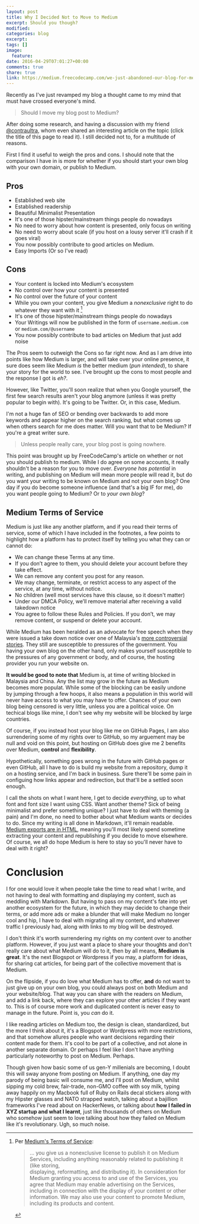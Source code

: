 ```yaml
---
layout: post
title: Why I Decided Not to Move to Medium
excerpt: Should you though? 
modified:
categories: blog
excerpt:
tags: []
image:
  feature:
date: 2016-04-29T07:01:27+00:00
comments: true
share: true
link: https://medium.freecodecamp.com/we-just-abandoned-our-blog-for-medium-you-probably-should-too-33e742a1d49
---
```


Recently as I've just revamped my blog a thought came to my mind that must have crossed everyone's mind. 

> Should I move my blog post to Medium?

After doing some research, and having a discussion with my friend [@contraultra](https://twitter.com/contraultra), whom even shared an
interesting article on the topic (click the title of this page to read it). I still decided not to, for
a multitude of reasons.

First I find it useful to weigh the pros and cons. I should note that the comparison I have in is more for whether if you 
should start your own blog with your own domain, or publish to Medium. 

## Pros

+ Established web site
+ Established readership
+ Beautiful Minimalist Presentation
+ It's one of those hipster/mainstream things people do nowadays
+ No need to worry about how content is presented, only focus on writing
+ No need to worry about scale (if you host on a lousy server it'll crash if it goes viral)
+ You now possibly contribute to good articles on Medium.
+ Easy Imports (Or so I've read)

## Cons

- Your content is locked into Medium's ecosystem
- No control over how your content is presented
- No control over the future of your content
- While you own your content, you give Medium a *nonexclusive* right to do whatever they want with it [^1]
- It's one of those hipster/mainstream things people do nowadays
- Your Writings will now be published in the form of `username.medium.com` or `medium.com/@username`
- You now possibly contribute to bad articles on Medium that just add noise


The Pros seem to outweigh the Cons so far right now. And as I am drive into points like how Medium is larger,
and will take over your online presence, it sure does seem like Medium *is* the better medium (*pun intended*),
to share your story for the world to see. I've brought up the cons to most people and the response I got is 
*eh?*.

However, like Twitter, you'll soon realize that when you Google yourself, the first few search results aren't 
your blog anymore (unless it was pretty popular to begin with). It's going to be Twitter. Or, in this case, Medium.

I'm not a huge fan of SEO or bending over backwards to add more keywords and appear higher on the search ranking, but 
what comes up when others search for me does matter. Will you want that to be Medium? If you're a great writer sure. 

> Unless people really care, your blog post is going nowhere.

This point was brought up by FreeCodeCamp's article on whether or not you should publish to medium. While I do agree on
some accounts, it really shouldn't be a reason for you to move over. *Everyone has potential* in writing, and publishing 
on Medium will mean more people will read it, but do you want your writing to be known on Medium and not your own blog? 
One day if you do become someone influence (and that's a big IF for me), do you want people going to Medium? Or to 
*your own blog*? 

## Medium Terms of Service

Medium is just like any another platform, and if you read their terms of service, some of which I have included in the footnotes, a few points to highlight 
how a platform has to protect itself by telling you what they can or cannot do: 

- We can change these Terms at any time.
- If you don’t agree to them, you should delete your account before they take effect.
- We can remove any content you post for any reason. 
- We may change, terminate, or restrict access to any aspect of the service, at any time, without notice.
- No children (well most services have this clause, so it doesn't matter)
- Under our DMCA Policy, we’ll remove material after receiving a valid takedown notice
- You agree to follow these Rules and Policies. If you don’t, we may remove content, or suspend or delete your account.

While Medium has been heralded as an advocate for free speech when they were issued a take down notice over one of Malaysia's [more controversial
stories](https://medium.com/medium-legal/the-post-stays-up-d222e34cb7e7). They still are susceptible to pressures of the government. You having 
your own blog on the other hand, only makes yourself susceptible to the pressures of any government or body, and of course, the hosting provider 
you run your website on. 

**It would be good to note that** Medium is, at time of writing blocked in Malaysia and China. Any the list may grow in the future as Medium becomes more 
populat. While some of the blocking can be easily undone by jumping through a few hoops, it also means a population in this world will never have access 
to what you may have to offer. Chances of your own blog being censored is very little, unless you are a political voice. On techical blogs like mine, 
I don't see why my website will be blocked by large countries.

Of course, if you instead host your blog like me on GitHub Pages, I am also surrendering some of my rights over to GitHub, so my arguement may be null
and void on this point, but hosting on GitHub does give me 2 benefits over Medium, **control** and **flexibility**.

Hypothetically, something goes wrong in the future with GitHub pages or even GitHub, all I have to do is build my website from a repository, dump it on 
a hosting service, and I'm back in business. Sure there'll be some pain in configuing how links appear and redirection, but that'll be a settled soon enough.

I call the shots on what I want here, I get to decide *everything*, up to what font and font size I want using CSS. Want another theme? Sick of being 
minimalist and prefer something unique? I just have to deal with theming (a pain) and I'm done, no need to bother about what Medium wants or decides to do. 
Since my writing is all done in Markdown, it'll remain readable. [Medium exports are in HTML](https://www.quora.com/Does-Medium-let-blog-owners-export-their-content-easily), 
meaning you'll most likely spend sometime extracting your content and republishing if you decide to move elsewhere. Of course, we all do hope Medium is here to stay so you'll 
never have to deal with it right?

# Conclusion

I for one would love it when people take the time to read what I write, and not having to deal with formatting and displaying my 
content, such as meddling with Markdown. But having to pass on my content's fate into yet another ecosystem for the future, in which
they may decide to change their terms, or add more ads or make a blunder that will make Medium no longer cool and hip, I have to deal with
migrating all my content, and whatever traffic I previously had, along with links to my blog will be destroyed. 

I don't think it's worth surrendering my rights on my content over to another platform. However, if you just want a place to share your thoughts 
and don't really care about what Medium will do to it, then by all means, **Medium is great**. It's the next Blogspot or Wordpress if you may, a
platform for ideas, for sharing cat articles, for being part of the collective movement that is Medium. 

On the flipside, if you do love what Medium has to offer, **and** do not want to just give up on your own blog, you could always post on both
Medium and your website/blog. That way you can share with the readers on Medium, and add a link back, where they can 
explore your other articles if they want to. This is of course more work and duplicated content is never easy to manage in the future. Point is,
you *can* do it.

I like reading articles on Medium too, the design is clean, standardized, but the more I think about it, it's a Blogspot or Wordpress with more
restrictions, and that somehow allures people who want decisions regarding their content made for them. It's cool to be part of a collective, and not 
alone in another separate domain. Or perhaps I feel like I don't have anything particularly noteworthy to post on Medium. Perhaps.

Though given how basic some of us gen-Y millenials are becoming, I doubt this will sway anyone from posting on Medium. If anything, one day my parody
of being basic will consume me, and I'll post on Medium, whilst sipping my cold brew, fair-trade, non-GMO coffee with soy milk, typing away happily on
my Macbook full of Ruby on Rails decal stickers along with my Hipster glasses and NATO strapped watch, talking about a bajillion frameworks I've read about
on HackerNews, or talking about **how I failed in XYZ startup and what I learnt**, just like thousands of others on Medium who somehow just seem to love 
talking about how they failed on Medium like it's revolutionary. Ugh, so much noise. 

[^1]: Per [Medium's Terms of Service](https://medium.com/policy/medium-terms-of-service-9db0094a1e0f):

    > ... you give us a nonexclusive license to publish it on Medium Services, 
          including anything reasonably related to publishing it (like storing,  
          displaying, reformatting, and distributing it). In consideration for Medium 
          granting you access to and use of the Services, you agree that Medium may enable 
          advertising on the Services, including in connection with the display of your content 
          or other information. We may also use your content to promote Medium, including its products and content. 